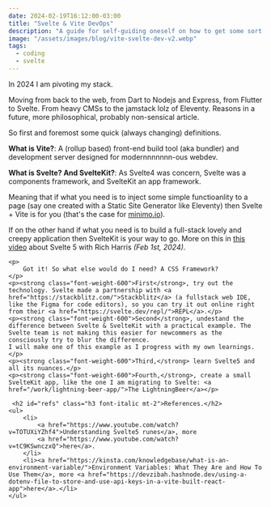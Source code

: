 ```yaml
---
date: 2024-02-19T16:12:00-03:00
title: "Svelte & Vite DevOps"
description: "A guide for self-guiding oneself on how to get some sort of guidance in this new Vite and Svelte-guided dev world"
image: "/assets/images/blog/vite-svelte-dev-v2.webp"
tags:
  - coding
  - svelte
---
```

<div class="wrapper mt-2">
    <p>In 2024 I am pivoting my stack.</p>
    <p>
        Moving from back to the web, from Dart to Nodejs and Express, from Flutter to Svelte. From heavy CMSs to the jamstack lolz of Eleventy. Reasons in a future, more philosophical, probably non-sensical article.
    </p>
    <p>
        So first and foremost some quick (always changing) definitions.
    </p>
    <p>
        <strong class="font-weight-600">What is Vite?</strong>: A (rollup based) front-end build tool (aka bundler) and development server designed for modernnnnnnn-ous webdev.
    </p>
    <p>
        <strong class="font-weight-600">What is Svelte? And SvelteKit?</strong>: As Svelte4 was concern, Svelte was a components framework, and SvelteKit an app framework. 
    </p>
    <p>Meaning that if what you need is to inject some simple functioanlity to a page (say one created with a Static Site Generator like Eleventy) then Svelte + Vite is for you (that's the case for <a href="https://minimo.io">minimo.io</a>).</p>
    <p>If on the other hand if what you need is to build a full-stack lovely and creepy application then SvelteKit is your way to go. More on this in <a href="https://youtu.be/z7n17ajJpCo?si=zx8RuvJNbqgBuXIm&t=2410">this video</a> about Svelte 5 with Rich Harris <i>(Feb 1st, 2024)</i>.</p>

    <p>
        Got it! So what else would do I need? A CSS Framework?
    </p>
    <p><strong class="font-weight-600">First</strong>, try out the technology. Svelte made a partnership with <a href="https://stackblitz.com/">Stackblitz</a> (a fullstack web IDE, like the Figma for code editors), so you can try it out online right from their <a href="https://svelte.dev/repl/">REPL</a>.</p>
    <p><strong class="font-weight-600">Second</strong>, undestand the difference between Svelte & SvelteKit with a practical example. The Svelte team is not making this easier for newcommers as the consciously try to blur the difference.
    I will make one of this example as I progress with my own learnings.
    </p>
    <p><strong class="font-weight-600">Third,</strong> learn Svelte5 and all its nuances.</p>
    <p><strong class="font-weight-600">Fourth,</strong>, create a small SvelteKit app, like the one I am migrating to Svelte: <a href="/work/lightning-beer-app/">The LightningBeer</a></p>

     <h2 id="refs" class="h3 font-italic mt-2">References.</h2>
    <ul>
        <li>
            <a href="https://www.youtube.com/watch?v=TOTUXiYZhf4">Understanding Svelte5 runes</a>, more
            <a href="https://www.youtube.com/watch?v=tC9KSwnczxQ">here</a>.
        </li>
        <li><a href="https://kinsta.com/knowledgebase/what-is-an-environment-variable/">Environment Variables: What They Are and How To Use Them</a>, more <a href="https://devzibah.hashnode.dev/using-a-dotenv-file-to-store-and-use-api-keys-in-a-vite-built-react-app">here</a>.</li>
    </ul>


</div>